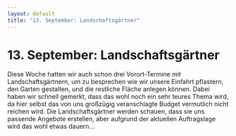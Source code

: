 ```yaml
---
layout: default
title: "13. September: Landschaftsgärtner"
---
```


# 13. September: Landschaftsgärtner

Diese Woche hatten wir auch schon drei Vorort-Termine mit Landschaftsgärtnern, um zu besprechen wie wir unsere Einfahrt pflastern, den Garten gestalten, und die restliche Fläche anlegen können. Dabei haben wir schnell gemerkt, dass das wohl noch ein sehr teures Thema wird, da hier selbst das von uns großzügig veranschlagte Budget vermutlich nicht reichen wird. Die Landschaftsgärtner werden schauen, dass sie uns passende Angebote erstellen, aber aufgrund der aktuellen Auftragslage wird das wohl etwas dauern...
